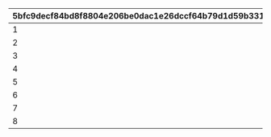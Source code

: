 |5bfc9decf84bd8f8804e206be0dac1e26dccf64b79d1d59b33180e1d33a07de4|35fb587df3668717e9f6c54a4f7d00e670b7a33fb525a7e1809c5f53c56aae30|309e6fc72e7bc87213c1cc4329608130f1aae52eed42ab37e79d3ffd2078fd12|1ec3842b585937125ecf6cfb763b7d4d133c5000433d3e4a664acdeaeb14ebed|4261efe11d05ab0e177c13f41b9dcb22d8d4610ff334f35791118f06130f4589|
| --- | --- | --- | --- | --- |
|1|4|300|2|3|
|2|7|600|5|6|
|3|10|1000|8|9|
|4|13|1500|11|12|
|5|17|2000|15|16|
|6|22|4000|20|21|
|7|27|5000|25|26|
|8|37|6000|35|36|